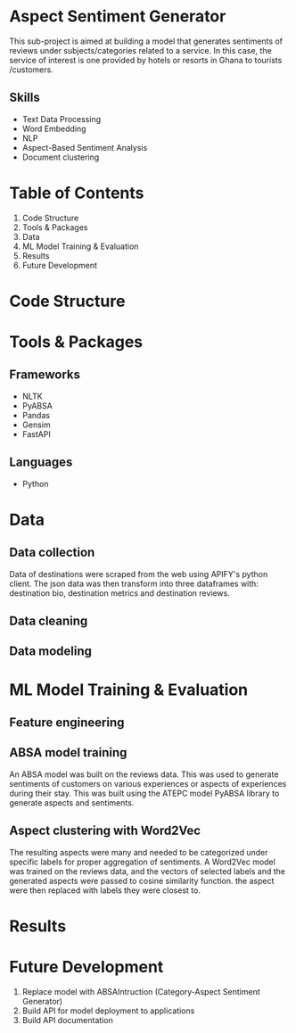 # Aspect Sentiment Generator

This sub-project is aimed at building a model that generates sentiments of reviews under subjects/categories related to a service. In this case, the service of interest is one provided by hotels or resorts in Ghana to tourists /customers.

## Skills

- Text Data Processing
- Word Embedding
- NLP
- Aspect-Based Sentiment Analysis
- Document clustering

# Table of Contents

1. Code Structure
2. Tools & Packages
3. Data
4. ML Model Training & Evaluation
5. Results
6. Future Development

# Code Structure

# Tools & Packages

## Frameworks

- NLTK
- PyABSA
- Pandas
- Gensim
- FastAPI

## Languages

- Python

# Data

## Data collection

Data of destinations were scraped from the web using APIFY's python client. The json data was then transform into three dataframes with: destination bio, destination metrics and destination reviews.

## Data cleaning

## Data modeling

# ML Model Training & Evaluation

## Feature engineering

## ABSA model training

An ABSA model was built on the reviews data. This was used to generate sentiments of customers on various experiences or aspects of experiences during their stay. This was built using the ATEPC model PyABSA library to generate aspects and sentiments.

## Aspect clustering with Word2Vec

The resulting aspects were many and needed to be categorized under specific labels for proper aggregation of sentiments. A Word2Vec model was trained on the reviews data, and the vectors of selected labels and the generated aspects were passed to cosine similarity function. the aspect were then replaced with labels they were closest to.

# Results

# Future Development

1. Replace model with ABSAIntruction (Category-Aspect Sentiment Generator)
2. Build API for model deployment to applications
3. Build API documentation
